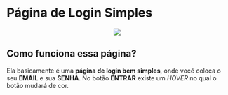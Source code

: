 # Página de Login Simples

<div align="center">
<img src="https://github.com/MarcosViniDLL/simple-login-page/assets/127662378/f6bfc66d-45c8-462b-b6bc-5c0f56984b47" />
</div>

## Como funciona essa página?

Ela basicamente é uma **página de login bem simples**, onde você coloca o seu **EMAIL** e sua **SENHA**. No botão **ENTRAR** existe um *HOVER* no qual o botão mudará de cor. 
